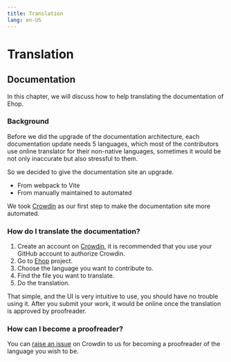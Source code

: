 ```yaml
---
title: Translation
lang: en-US
---
```


# Translation

## Documentation

In this chapter, we will discuss how to help translating the documentation of Ehop.

### Background

Before we did the upgrade of the documentation architecture, each documentation update needs 5 languages,
which most of the contributors use online translator for their non-native languages,
sometimes it would be not only inaccurate but also stressful to them.

So we decided to give the documentation site an upgrade.

- From webpack to Vite
- From manually maintained to automated

We took [Crowdin](https://crowdin.com) as our first step to make the documentation site more automated.

### How do I translate the documentation?

1. Create an account on [Crowdin](https://crowdin.com), it is recommended that you use your GitHub account to authorize Crowdin.
2. Go to [Ehop](https://crowdin.com/project/ehop) project.
3. Choose the language you want to contribute to.
4. Find the file you want to translate.
5. Do the translation.

That simple, and the UI is very intuitive to use, you should have no trouble using it.
After you submit your work, it would be online once the translation is approved by proofreader.

### How can I become a proofreader?

You can [raise an issue](https://crowdin.com/project/ehop/discussions) on Crowdin to us for
becoming a proofreader of the language you wish to be.
